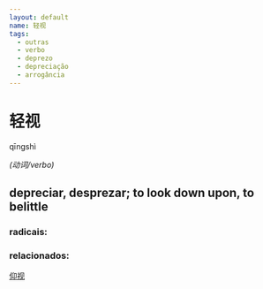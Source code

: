 ```yaml
--- 
layout: default
name: 轻视 
tags: 
  - outras
  - verbo
  - deprezo
  - depreciação
  - arrogância
--- 
```

# 轻视 
qīngshì  
 
*(动词/verbo)*  
## depreciar, desprezar; to look down upon, to belittle 
### radicais: 
### relacionados: 
[仰视](/zhengshidu/outras/仰视)  
